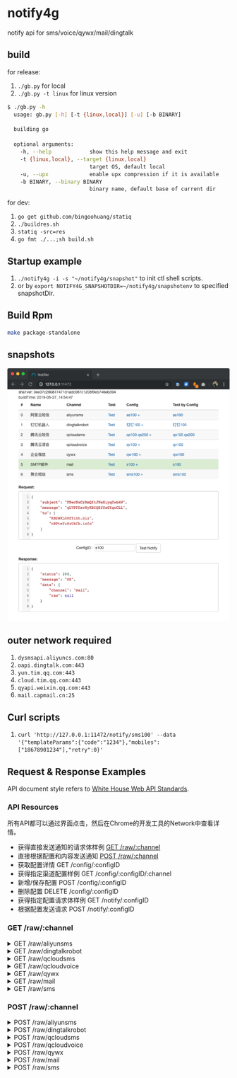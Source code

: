 # notify4g
notify api for sms/voice/qywx/mail/dingtalk

## build

for release:

1. `./gb.py` for local
1. `./gb.py -t linux` for linux version
 
```bash
$ ./gb.py -h
  usage: gb.py [-h] [-t {linux,local}] [-u] [-b BINARY]
  
  building go
  
  optional arguments:
    -h, --help            show this help message and exit
    -t {linux,local}, --target {linux,local}
                          target OS, default local
    -u, --upx             enable upx compression if it is available
    -b BINARY, --binary BINARY
                          binary name, default base of current dir
```

for dev:

1. `go get github.com/bingoohuang/statiq`
1. `./buildres.sh`
1. `statiq -src=res`
1. `go fmt ./...;sh build.sh`

## Startup example

1. `./notify4g -i -s "~/notify4g/snapshot"` to init ctl shell scripts.
1. or by `export NOTIFY4G_SNAPSHOTDIR=~/notify4g/snapshotenv` to specified snapshotDir.

## Build Rpm

```bash
make package-standalone
```

## snapshots

![image](doc/snapshot20190527145707.png)

## outer network required

1. `dysmsapi.aliyuncs.com:80`
1. `oapi.dingtalk.com:443`
1. `yun.tim.qq.com:443`
1. `cloud.tim.qq.com:443`
1. `qyapi.weixin.qq.com:443`
1. `mail.capmail.cn:25`

## Curl scripts

1. `curl 'http://127.0.0.1:11472/notify/sms100' --data '{"templateParams":{"code":"1234"},"mobiles":["18678901234"],"retry":0}'`

## Request & Response Examples

API document style refers to [White House Web API Standards](https://github.com/WhiteHouse/api-standards).

### API Resources

所有API都可以通过界面点击，然后在Chrome的开发工具的Network中查看详情。

* 获得直接发送通知的请求体样例 [GET /raw/:channel](#get-rawchannel)
* 直接根据配置和内容发送通知 [POST /raw/:channel](#post-rawchannel)
* 获取配置详情 GET /config/:configID
* 获得指定渠道配置样例 GET /config/:configID/:channel
* 新增/保存配置 POST /config/:configID
* 删除配置 DELETE /config/:configID
* 获得指定配置请求体样例 GET /notify/:configID
* 根据配置发送请求 POST /notify/:configID

### GET /raw/:channel

<details><summary>GET /raw/aliyunsms</summary>
<p>
Response body:

```json
{
    "config": {
        "accessKeyID": "BvXitpxZTiQPBPJNHzKEyUtZX",
        "accessKeySecret": "EaouuhLQvkjvBpcqjySEaDtZp",
        "templateCode": "jHsEdCAyjQiwwKfKTIAyMwhLd",
        "signName": ""
    },
    "data": {
        "templateCode": "",
        "templateParams": {
            "VIbvxqDAKzYvRCOugkfSTdBii": "HUzqgIrkvrpoUvwfOnPkYWJCc",
            "nSodfKtCBsGOdFcFIfhRfKkQD": "MhBpCGIHwwFSTrekZojpWHHRj"
        },
        "signName": "",
        "mobiles": [
            "13640030119"
        ]
    }
}
```

</p>
</details>
<details><summary>GET /raw/dingtalkrobot</summary>
<p>
Response body:

```json
{
    "config": {
        "accessToken": "bmluXMmkzbKJXhHvRYnPWEFon"
    },
    "data": {
        "message": "uxuNAGIvNfwPHCppEJGAFbbJb",
        "atMobiles": [
            "16231720931",
            "12123690368"
        ],
        "atAll": true
    }
}
```

</p>
</details>
<details><summary>GET /raw/qcloudsms</summary>
<p>
Response body:

```json
{
    "config": {
        "sdkappid": "VIsOIVUTXKvmznGCfpklQBsHl",
        "appkey": "jyuRWrnndYwTzEQIDtpaulCEv",
        "tplID": 58,
        "sign": "",
        "tmplVarNames": [
            "NtAOrrDyTQZprXHlRyMKIQVrJ"
        ]
    },
    "data": {
        "params": [
            "DfQeutEzaCfShlItCeaEkTUGF",
            "DZiVFEPPlMANVxGwaCVjypmXA"
        ],
        "mobiles": [
            "15923459113",
            "18923435937"
        ]
    }
}
```

</p>
</details>
<details><summary>GET /raw/qcloudvoice</summary>
<p>
Response body:

```json
{
    "config": {
        "sdkappid": "dqpaGfzwZsdYPeOyCsiCnHuLe",
        "appkey": "HQFbAYSZWVMAhuzBkneOovYpv",
        "tplID": 39,
        "playTimes": 49,
        "tmplVarNames": [
            "KyzjUzrBFcqQjedfJRHYoDbOG",
            "nflOHIkugcnZOrqBkSazNWfPP"
        ]
    },
    "data": {
        "params": {
            "RIsCQnfJqlpSCwrkkFbdBFIFj": "XXcLBedVQEUDCnYApsnqfVPTL"
        },
        "mobile": "13534814833"
    }
}
```

</p>
</details>
<details><summary>GET /raw/qywx</summary>
<p>
Response body:

```json
{
    "config": {
        "corpID": "uCgrmJMtqLPBCFhsvjTArsMmL",
        "corpSecret": "gRHZGuimGqaWdWaBWJwkTAShU",
        "agentID": "GjqWAhwRbpeHnQNxTNgmJjnxD"
    },
    "data": {
        "msg": "SlooidCOblAgkzyWhxDcYtLJJ",
        "userIds": [
            "yFeNmhPfjtisROYMvzGXHlQpd",
            "CUSPjJkWEEfDDKDOfOhAXkqgJ"
        ]
    }
}
```

</p>
</details>
<details><summary>GET /raw/mail</summary>
<p>
Response body:

```json
{
    "config": {
        "smtpAddr": "xaQHabaoaboiqLQkrhnMSwTGo",
        "smtpPort": 94,
        "from": "CEVyoTJ@zTADH.biz",
        "username": "gQVadOOpmwpHnlIyfsCCBulVP",
        "pass": "NvMQhtbtbJgCkOErmOqWRCSKa"
    },
    "data": {
        "subject": "kfYENjIqRgtAsNATTewtSQJtK",
        "message": "nbUGDoWZCCUeCgZnqaHOhlDUc",
        "to": [
            "RyBZMmL@NbhCr.net",
            "fKggIDs@WHkmM.net"
        ]
    }
}
```

</p>
</details>
<details><summary>GET /raw/sms</summary>
<p>
Response body:

```json
{
    "config": {
        "configIds": [
            "NCCNkSbvLCcEBYPRpErzuHOzu",
            "qJoxwNVZfRxOytgzHbfYLSnNg"
        ],
        "random": false,
        "retry": 0
    },
    "data": {
        "templateParams": {
            "CAatGFIenVaglyBHaqLGDVNDm": "HmVmUYwDzaKJZvYwyMqYAAowJ",
            "uCbSRZgyNkgIntizzDrIHVOiy": "TNvBcIHcgrHoiKEGjEsktAKmn"
        },
        "mobiles": [
            "14509804092"
        ],
        "retry": 0
    }
}
```

</p>
</details>

### POST /raw/:channel

<details><summary>POST /raw/aliyunsms</summary>
<p>
Request body:

```json
{
    "config": {
        "accessKeyID": "pGkWHwdlIFPxNbwOuzqqHudVk",
        "accessKeySecret": "MuIuTxqaaqPFOqNtVZGGxyIVJ",
        "templateCode": "SMS_11111",
        "signName": "xx编程网"
    },
    "data": {
        "templateCode": "",
        "templateParams": {
            "code": "123456"
        },
        "signName": "",
        "mobiles": [
            "11350758197",
            "12414111245"
        ]
    }
}
```

Response body:

```json
{
  "status": 200,
  "message": "OK",
  "data": {
    "channel": "aliyunsms",
    "raw": {
      "outId": "yOpBUzo90hnezrhs",
      "code": "OK",
      "message": "OK",
      "requestID": "E4F3D966-002D-4D5D-BFA5-10E547334434",
      "bizID": "831713858682882984^0"
    }
  }
}
```

</p>
</details>
<details><summary>POST /raw/dingtalkrobot</summary>
<p>
Request body:

```json
{
    "config": {
        "accessToken": "RICScixPcBbEJRMdcvNPTqkUr"
    },
    "data": {
        "message": "WYouyJaLExAVGGWpTVumZgXhZ",
        "atMobiles": [
            "10707297593",
            "18621963646"
        ],
        "atAll": false
    }
}
```

Response body:

```json
{
    "status": 200,
    "message": "OK",
    "data": {
        "channel": "dingtalkrobot",
        "raw": {
            "code": 0,
            "message": ""
        }
    }
}
```

</p>
</details>
<details><summary>POST /raw/qcloudsms</summary>
<p>
Request body:

```json
{
    "config": {
        "sdkappid": "erKoSpOlNAKZgTBwZWsyKuSHt",
        "appkey": "aQtuUztXdxpTFcPsdnowkiBUK",
        "tplID": 34,
        "sign": "",
        "tmplVarNames": [
            "oIpzKCYbQmBEaiWXeCPOYwFEG"
        ]
    },
    "data": {
        "params": [
            "QxIiueXozjhTVNMhdANVnYMvR"
        ],
        "mobiles": [
            "14432444366"
        ]
    }
}
```

Response body:

```json
{
    "status": 200,
    "message": "OK",
    "data": {
        "channel": "qcloudsms",
        "raw": {
            "result": 0,
            "errmsg": "OK",
            "ext": "",
            "detail": [
                {
                    "fee": 1,
                    "mobile": "18551855099",
                    "nationcode": "86",
                    "sid": "2019:6646899365302911964",
                    "result": 0,
                    "errmsg": "OK"
                }
            ]
        }
    }
}
```

</p>
</details>
<details><summary>POST /raw/qcloudvoice</summary>
<p>
Request body:

```json
{
    "config": {
        "sdkappid": "nCQtPPaOBnGymUUMmcjWRvxra",
        "appkey": "jdWinpYVkCusHaznjRBxSghoq",
        "tplID": 15,
        "playTimes": 1,
        "tmplVarNames": ["AppName", "WarnSrc", "WithMinutes", "Warning", "Min", "Max"]
    },
    "data": {
        "params": {
            "AppName": "demo", "WarnSrc": "host1", "WithMinutes": "5分", "Warning": "可用内存不足", "Min": "100M", "Max": "200M"
        },
        "mobile": "13388093706"
    }
}
```

Response body:

```json
{
    "status": 200,
    "message": "OK",
    "data": {
        "channel": "qcloudvoice",
        "raw": {
            "result": 0,
            "errmsg": "OK",
            "callid": "bef3d1ce-7df8-11e9-aa35-52540075d5e6",
            "ext": ""
        }
    }
}
```

</p>
</details>
<details><summary>POST /raw/qywx</summary>
<p>
Request body:

```json
{
    "config": {
        "corpID": "TavUQCHdZPmNTkeszuHITWFai",
        "corpSecret": "YiomBBitrBsEqINJYLpSnpXIe",
        "agentID": "1000002"
    },
    "data": {
        "msg": "DPhnPBkYHnKTIltUTvqZqriNS",
        "userIds": [
            "huangjinbing"
        ]
    }
}
```

Response body:

```json
{
    "status": 200,
    "message": "OK",
    "data": {
        "channel": "qywx",
        "raw": {
            "errcode": 0,
            "errmsg": "ok",
            "invaliduser": "",
            "invalidparty": "",
            "invalidtag": ""
        }
    }
}
```

</p>
</details>
<details><summary>POST /raw/mail</summary>
<p>
Request body:

```json
{
    "config": {
        "smtpAddr": "iPtbQlchfAcisTedBhGwWsoZz",
        "smtpPort": 2,
        "from": "ExTWPRT@gYNcz.org",
        "username": "xfAdFgSoGYsPsupEGKPUqnIzf",
        "pass": "lBPKGnydFjkaGjBrEdufObPwt"
    },
    "data": {
        "subject": "jagoWiJBpkulohboaWqPgZZMo",
        "message": "PycUxHOvIUqKuHhcJouyJPsUL",
        "to": [
            "mCypiaF@TOuRk.net",
            "jrrEYOi@FQMlD.ru"
        ]
    }
}
```

Response body:

```json
{
    "status": 200,
    "message": "OK",
    "data": {
        "channel": "mail",
        "raw": null
    }
}
```

```json
{
    "status": 400,
    "message": "dial tcp: lookup TfdZkPmcNDQFtfAEdRQfgzQkZ: no such host",
    "data": {
        "channel": "mail",
        "raw": null
    }
}
```

</p>
</details>
<details><summary>POST /raw/sms</summary>
<p>
Request body:

```json
{
    "config": {
        "configIds": [
            "as100",
            "qs200"
        ],
        "random": true,
        "retry": 0
    },
    "data": {
        "templateParams": {
            "code": "123456"
        },
        "mobiles": [
            "14509804092"
        ],
        "retry": 0
    }
}
```

Response body:

```json
{
    "status": 200,
    "message": "OK",
    "data": {
        "channel": "aliyunsms",
        "raw": {
            "outId": "9q2hoGoxwyoBM4wx",
            "code": "OK",
            "message": "OK",
            "requestID": "6A8F6D26-AE2B-475F-B603-3886454F0587",
            "bizID": "410500758684794600^0"
        }
    }
}
```

```json
{
    "status": 200,
    "message": "OK",
    "data": {
        "channel": "qcloudsms",
        "raw": {
            "result": 0,
            "errmsg": "OK",
            "ext": "",
            "detail": [
                {
                    "fee": 1,
                    "mobile": "14509804092",
                    "nationcode": "86",
                    "sid": "8:fCI6QdTlfniajRq3qCK20190524",
                    "result": 0,
                    "errmsg": "OK"
                }
            ]
        }
    }
}

```


</p>
</details>